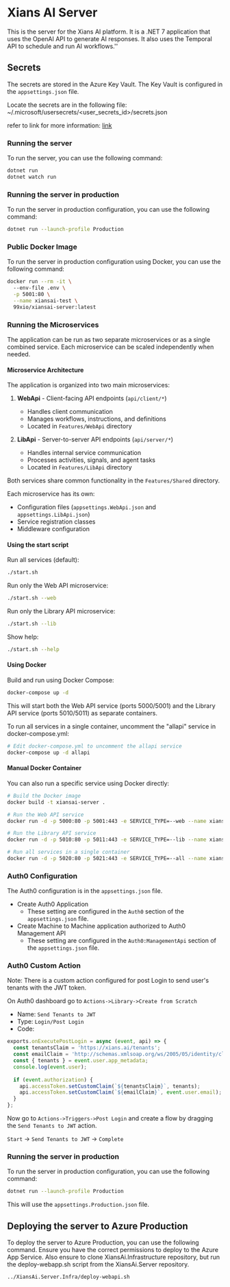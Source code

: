 # Xians AI Server

This is the server for the Xians AI platform. It is a .NET 7 application that uses the OpenAI API to generate AI responses. It also uses the Temporal API to schedule and run AI workflows.''

## Secrets

The secrets are stored in the Azure Key Vault. The Key Vault is configured in the `appsettings.json` file.

Locate the secrets are in the following file:
~/.microsoft/usersecrets/<user_secrets_id>/secrets.json

refer to link for more information: [link](https://learn.microsoft.com/en-us/aspnet/core/security/app-secrets?view=aspnetcore-9.0&tabs=linux)

### Running the server

To run the server, you can use the following command:

```bash
dotnet run 
dotnet watch run
```

### Running the server in production

To run the server in production configuration, you can use the following command:

```bash
dotnet run --launch-profile Production
```

### Public Docker Image

To run the server in production configuration using Docker, you can use the following command:

```bash
docker run --rm -it \       
  --env-file .env \
  -p 5001:80 \
  --name xiansai-test \
  99xio/xiansai-server:latest
```

### Running the Microservices

The application can be run as two separate microservices or as a single combined service. Each microservice can be scaled independently when needed.

#### Microservice Architecture

The application is organized into two main microservices:

1. **WebApi** - Client-facing API endpoints (`api/client/*`)
   - Handles client communication
   - Manages workflows, instructions, and definitions
   - Located in `Features/WebApi` directory

2. **LibApi** - Server-to-server API endpoints (`api/server/*`)
   - Handles internal service communication
   - Processes activities, signals, and agent tasks
   - Located in `Features/LibApi` directory

Both services share common functionality in the `Features/Shared` directory.

Each microservice has its own:

- Configuration files (`appsettings.WebApi.json` and `appsettings.LibApi.json`)
- Service registration classes
- Middleware configuration

#### Using the start script

Run all services (default):

```bash
./start.sh
```

Run only the Web API microservice:

```bash
./start.sh --web
```

Run only the Library API microservice:

```bash
./start.sh --lib
```

Show help:

```bash
./start.sh --help
```

#### Using Docker

Build and run using Docker Compose:

```bash
docker-compose up -d
```

This will start both the Web API service (ports 5000/5001) and the Library API service (ports 5010/5011) as separate containers.

To run all services in a single container, uncomment the "allapi" service in docker-compose.yml:

```bash
# Edit docker-compose.yml to uncomment the allapi service
docker-compose up -d allapi
```

#### Manual Docker Container

You can also run a specific service using Docker directly:

```bash
# Build the Docker image
docker build -t xiansai-server .

# Run the Web API service
docker run -d -p 5000:80 -p 5001:443 -e SERVICE_TYPE=--web --name xiansai-webapi xiansai-server

# Run the Library API service
docker run -d -p 5010:80 -p 5011:443 -e SERVICE_TYPE=--lib --name xiansai-libapi xiansai-server

# Run all services in a single container
docker run -d -p 5020:80 -p 5021:443 -e SERVICE_TYPE=--all --name xiansai-allapi xiansai-server
```

### Auth0 Configuration

The Auth0 configuration is in the `appsettings.json` file.

- Create Auth0 Application
  - These setting are configured in the `Auth0` section of the `appsettings.json` file.
- Create Machine to Machine application authorized to Auth0 Management API
  - These setting are configured in the `Auth0:ManagementApi` section of the `appsettings.json` file.

### Auth0 Custom Action

Note: There is a custom action configured for post Login to send user's tenants with the JWT token.

On Auth0 dashboard go to `Actions->Library->Create from Scratch`

- Name: `Send Tenants to JWT`
- Type: `Login/Post Login`
- Code:

``` javascript
exports.onExecutePostLogin = async (event, api) => {
  const tenantsClaim = 'https://xians.ai/tenants';
  const emailClaim = 'http://schemas.xmlsoap.org/ws/2005/05/identity/claims/emailaddress';
  const { tenants } = event.user.app_metadata;
  console.log(event.user);
  
  if (event.authorization) {
    api.accessToken.setCustomClaim(`${tenantsClaim}`, tenants);
    api.accessToken.setCustomClaim(`${emailClaim}`, event.user.email);
  }
};
```

Now go to `Actions->Triggers->Post Login` and create a flow by dragging the `Send Tenants to JWT` action.

`Start` -> `Send Tenants to JWT` -> `Complete`

### Running the server in production

To run the server in production configuration, you can use the following command:

```bash
dotnet run --launch-profile Production
```

This will use the `appsettings.Production.json` file.

## Deploying the server to Azure Production

To deploy the server to Azure Production, you can use the following command. Ensure you have the correct permissions to deploy to the Azure App Service. Also ensure to clone XiansAi.Infrastructure repository, but run the deploy-webapp.sh script from the XiansAi.Server repository.

```bash
../XiansAi.Server.Infra/deploy-webapi.sh
```
